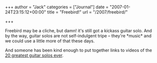 +++
author = "Jack"
categories = ["Journal"]
date = "2007-01-24T23:15:12+00:00"
title = "Freebird!"
url = "/2007/freebird/"

+++

Freebird may be a cliche, but damn! it's still got a kickass guitar solo. And by the way, guitar solos are not self-indulgent tripe &#8211; they're \*music\* and we could use a little more of that these days.



And someone has been kind enough to put together links to videos of the [20 greatest guitar solos ever][1].

 [1]: http://cityrag.blogs.com/main/2007/01/100_greatest_gu.html